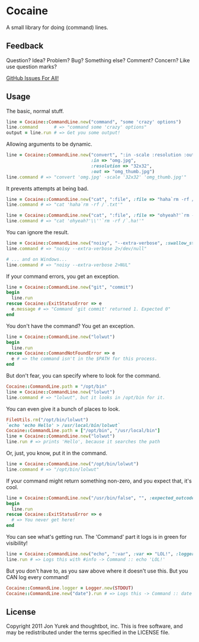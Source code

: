 # Cocaine

A small library for doing (command) lines.

## Feedback

Question? Idea? Problem? Bug? Something else? Comment? Concern? Like use question marks?

[GitHub Issues For All!](https://github.com/thoughtbot/cocaine/issues)

## Usage

The basic, normal stuff.

```ruby
line = Cocaine::CommandLine.new("command", "some 'crazy' options")
line.command      # => "command some 'crazy' options"
output = line.run # => Get you some output!
```

Allowing arguments to be dynamic.

```ruby
line = Cocaine::CommandLine.new("convert", ":in -scale :resolution :out",
                                :in => "omg.jpg",
                                :resolution => "32x32",
                                :out => "omg_thumb.jpg")
line.command # => "convert 'omg.jpg' -scale '32x32' 'omg_thumb.jpg'"
```

It prevents attempts at being bad.

```ruby
line = Cocaine::CommandLine.new("cat", ":file", :file => "haha`rm -rf /`.txt")
line.command # => "cat 'haha`rm -rf /`.txt'"

line = Cocaine::CommandLine.new("cat", ":file", :file => "ohyeah?'`rm -rf /`.ha!")
line.command # => "cat 'ohyeah?'\\''`rm -rf /`.ha!'"
```

You can ignore the result.

```ruby
line = Cocaine::CommandLine.new("noisy", "--extra-verbose", :swallow_stderr => true)
line.command # => "noisy --extra-verbose 2>/dev/null"

# ... and on Windows...
line.command # => "noisy --extra-verbose 2>NUL"
```

If your command errors, you get an exception.

```ruby
line = Cocaine::CommandLine.new("git", "commit")
begin
  line.run
rescue Cocaine::ExitStatusError => e
  e.message # => "Command 'git commit' returned 1. Expected 0"
end
```

You don't have the command? You get an exception.

```ruby
line = Cocaine::CommandLine.new("lolwut")
begin
  line.run
rescue Cocaine::CommandNotFoundError => e
  e # => the command isn't in the $PATH for this process.
end
```

But don't fear, you can specify where to look for the command.

```ruby
Cocaine::CommandLine.path = "/opt/bin"
line = Cocaine::CommandLine.new("lolwut")
line.command # => "lolwut", but it looks in /opt/bin for it.
```

You can even give it a bunch of places to look.

```ruby
FileUtils.rm("/opt/bin/lolwut")
`echo 'echo Hello' > /usr/local/bin/lolwut`
Cocaine::CommandLine.path = ["/opt/bin", "/usr/local/bin"]
line = Cocaine::CommandLine.new("lolwut")
line.run # => prints 'Hello', because it searches the path
```

Or, just, you know, put it in the command.

```ruby
line = Cocaine::CommandLine.new("/opt/bin/lolwut")
line.command # => "/opt/bin/lolwut"
```

If your command might return something non-zero, and you expect that, it's cool.

```ruby
line = Cocaine::CommandLine.new("/usr/bin/false", "", :expected_outcodes => [0, 1])
begin
  line.run
rescue Cocaine::ExitStatusError => e
  # => You never get here!
end
```

You can see what's getting run. The 'Command' part it logs is in green for visibility!

```ruby
line = Cocaine::CommandLine.new("echo", ":var", :var => "LOL!", :logger => Logger.new(STDOUT))
line.run # => Logs this with #info -> Command :: echo 'LOL!'
```

But you don't have to, as you saw above where it doesn't use this. But you CAN log every command!

```ruby
Cocaine::CommandLine.logger = Logger.new(STDOUT)
Cocaine::CommandLine.new("date").run # => Logs this -> Command :: date
```

## License

Copyright 2011 Jon Yurek and thoughtbot, inc. This is free software, and may be redistributed under the terms specified in the LICENSE file.
